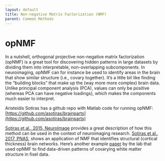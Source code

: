 ```yaml
---
layout: default
title: Non-negative Matrix Factorization (NMF)
parent: Common Methods
---
```


# opNMF

In a nutshell, orthogonal projective non-negative matrix factorization (opNMF) is a great tool for discovering hidden patterns in large datasets by dividing them into interpretable, non-overlapping subcomponents.
In neuroimaging, opNMF can for instance be used to identify areas in the brain that show similar structure (i.e., covary together).
It’s a little bit like finding the “building blocks” that make up the (way more more complex) brain data. Unlike principal component analysis (PCA), values can only be positive (whereas PCA can have negative loadings), which makes the components much easier to interpret.

Aristeidis Sotiras has a github repo with Matlab code for running opNMF: [https://github.com/asotiras/brainparts](https://github.com/asotiras/brainparts)

[Sotiras et al., 2015, NeuroImage](https://doi.org/10.1016/j.neuroimage.2014.11.045) provides a great description of how this method can be used in the context of neuroimaging research.
[Sotiras et al., 2017, PNAS](https://doi.org/10.1073/pnas.1620928114), shows an application of NMF that identifies structural (cortical thickness) brain networks.
Here’s another example [paper](https://doi.org/10.1016/j.celrep.2023.113487) by the lab that used opNMF to find data-driven patterns of covarying white matter structure in fixel data.
